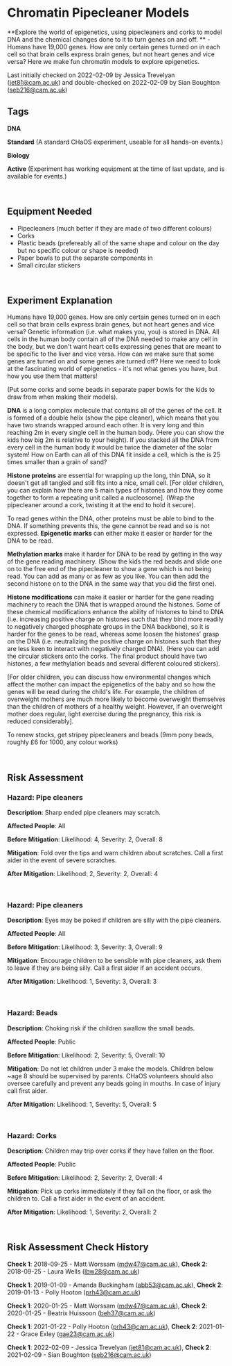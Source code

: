 # Chromatin Pipecleaner Models

**Explore the world of epigenetics, using pipecleaners and corks to model DNA and the chemical changes done to it to turn genes on and off. ** - Humans have 19,000 genes. How are only certain genes turned on in each cell so that brain cells express brain genes, but not heart genes and vice versa? Here we make fun chromatin models to explore epigenetics.

Last initially checked on 2022-02-09 by Jessica Trevelyan (jet81@cam.ac.uk) and double-checked on 2022-02-09 by Sian Boughton (seb216@cam.ac.uk)

## Tags
<!--- Start Tags (DO NOT REMOVE THIS COMMENT) --->

**DNA**

**Standard** (A standard CHaOS experiment, useable for all hands-on events.)

**Biology**

**Active** (Experiment has working equipment at the time of last update, and is available for events.)
<!--- End Tags (DO NOT REMOVE THIS COMMENT) --->

<br/>

## Equipment Needed 
- Pipecleaners (much better if they are made of two different colours)
- Corks
- Plastic beads (prefereably all of the same shape and colour on the day but no specific colour or shape is needed)
- Paper bowls to put the separate components in
- Small circular stickers

<br/>

## Experiment Explanation 

Humans have 19,000 genes. How are only certain genes turned on in each cell so that brain cells express brain genes, but not heart genes and vice versa? Genetic information (i.e. what makes you, you) is stored in DNA. All cells in the human body contain all of the DNA needed to make any cell in the body, but we don't want heart cells expressing genes that are meant to be specific to the liver and vice versa. How can we make sure that some genes are turned on and some genes are turned off? Here we need to look at the fascinating world of epigenetics - it's not what genes you have, but how you use them that matters! 

(Put some corks and some beads in separate paper bowls for the kids to draw from when making their models).

**DNA** is a long complex molecule that contains all of the genes of the cell. It is formed of a double helix (show the pipe cleaner), which means that you have two strands wrapped around each other. It is very long and thin reaching 2m in every single cell in the human body. (Here you can show the kids how big 2m is relative to your height). If you stacked all the DNA from every cell in the human body it would be twice the diameter of the solar system! How on Earth can all of this DNA fit inside a cell, which is the is 25 times smaller than a grain of sand? 

**Histone proteins** are essential for wrapping up the long, thin DNA, so it doesn't get all tangled and still fits into a nice, small cell. [For older children, you can explain how there are 5 main types of histones and how they come together to form a repeating unit called a nucleosome]. (Wrap the pipecleaner around a cork, twisting it at the end to hold it secure). 

To read genes within the DNA, other proteins must be able to bind to the DNA. If something prevents this, the gene cannot be read and so is not expressed. **Epigenetic marks** can either make it easier or harder for the DNA to be read. 

**Methylation marks** make it harder for DNA to be read by getting in the way of the gene reading machinery. (Show the kids the red beads and slide one on to the free end of the pipecleaner to show a gene which is not being read. You can add as many or as few as you like. You can then add the second histone on to the DNA in the same way that you did the first one).

**Histone modifications** can make it easier or harder for the gene reading machinery to reach the DNA that is wrapped around the histones. Some of these chemical modifications enhance the ability of histones to bind to DNA (i.e. increasing positive charge on histones such that they bind more readily to negatively charged phosphate groups in the DNA backbone), so it is harder for the genes to be read, whereas some loosen the histones' grasp on the DNA (i.e. neutralizing the positive charge on histones such that they are less keen to interact with negatively charged DNA). (Here you can add the circular stickers onto the corks. The final product should have two histones, a few methylation beads and several different coloured stickers). 

[For older children, you can discuss how environmental changes which affect the mother can impact the epigenetics of the baby and so how the genes will be read during the child's life. For example, the children of overweight mothers are much more likely to become overweight themselves than the children of mothers of a healthy weight. However, if an overweight mother does regular, light exercise during the pregnancy, this risk is reduced considerably]. 

To renew stocks, get stripey pipecleaners and beads (9mm pony beads, roughly £6 for 1000, any colour works)

<br/>

## Risk Assessment

### **Hazard**: Pipe cleaners

**Description**: Sharp ended pipe cleaners may scratch.

**Affected People**: All

**Before Mitigation**: Likelihood: 4, Severity: 2, Overall: 8

**Mitigation**: Fold over the tips and warn children about scratches.
Call a first aider in the event of severe scratches.

**After Mitigation**: Likelihood: 2, Severity: 2, Overall: 4

<br/>

### **Hazard**: Pipe cleaners

**Description**: Eyes may be poked if children are silly with the pipe cleaners.

**Affected People**: All

**Before Mitigation**: Likelihood: 3, Severity: 3, Overall: 9

**Mitigation**: Encourage children to be sensible with pipe cleaners, ask them to leave if they are being silly.
Call a first aider if an accident occurs.

**After Mitigation**: Likelihood: 1, Severity: 3, Overall: 3

<br/>

### **Hazard**: Beads

**Description**: Choking risk if the children swallow the small beads.

**Affected People**: Public

**Before Mitigation**: Likelihood: 2, Severity: 5, Overall: 10

**Mitigation**: Do not let children under 3 make the models. Children below ~age 8 should be supervised by parents. CHaOS volunteers should also oversee carefully and prevent any beads going in mouths. In case of injury call first aider.

**After Mitigation**: Likelihood: 1, Severity: 5, Overall: 5

<br/>

### **Hazard**: Corks

**Description**: Children may trip over corks if they have fallen on the floor.

**Affected People**: Public

**Before Mitigation**: Likelihood: 2, Severity: 2, Overall: 4

**Mitigation**: Pick up corks immediately if they fall on the floor, or ask the children to.
Call a first aider in the event of an accident.

**After Mitigation**: Likelihood: 1, Severity: 2, Overall: 2

<br/>

## Risk Assessment Check History 

**Check 1**: 2018-09-25 - Matt Worssam (mdw47@cam.ac.uk), **Check 2**: 2018-09-25 - Laura Wells (lbw28@cam.ac.uk)

**Check 1**: 2019-01-09 - Amanda Buckingham (abb53@cam.ac.uk), **Check 2**: 2019-01-13 - Polly Hooton (prh43@cam.ac.uk)

**Check 1**: 2020-01-25 - Matt Worssam (mdw47@cam.ac.uk), **Check 2**: 2020-01-25 - Beatrix Huissoon (beh37@cam.ac.uk)

**Check 1**: 2021-01-22 - Polly Hooton (prh43@cam.ac.uk), **Check 2**: 2021-01-22 - Grace Exley (gae23@cam.ac.uk)

**Check 1**: 2022-02-09 - Jessica Trevelyan (jet81@cam.ac.uk), **Check 2**: 2021-02-09 - Sian Boughton (seb216@cam.ac.uk)